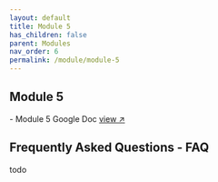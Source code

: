```yaml
---
layout: default
title: Module 5
has_children: false
parent: Modules
nav_order: 6
permalink: /module/module-5
---
```


<h2>Module 5</h2>
- Module 5 Google Doc <a href="#" target="_blank" rel="noopener">view &#x2197;</a>

<h2>Frequently Asked Questions - FAQ</h2>

todo